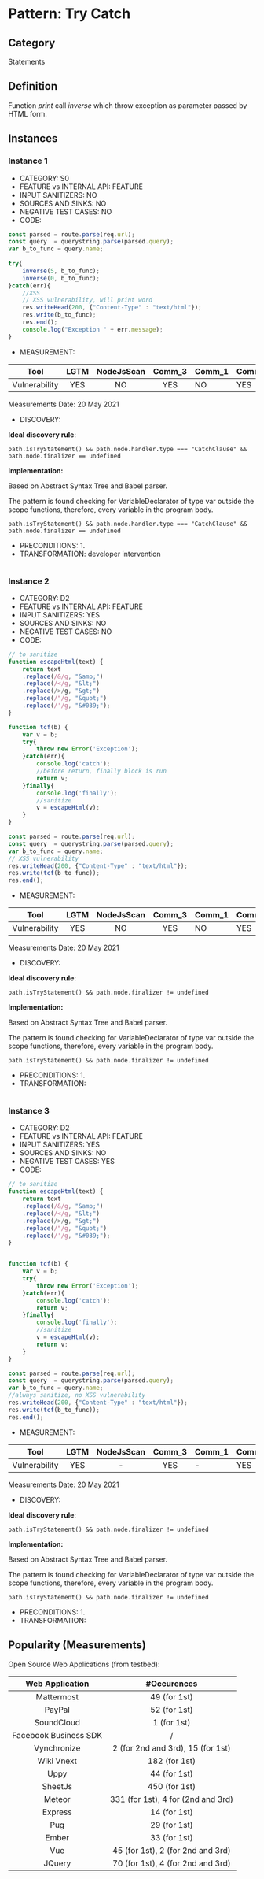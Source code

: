 # Pattern: Try Catch

## Category

Statements

## Definition

Function _print_ call _inverse_ which throw exception as parameter passed by HTML form.

## Instances

### Instance 1

- CATEGORY: S0
- FEATURE vs INTERNAL API: FEATURE
- INPUT SANITIZERS: NO
- SOURCES AND SINKS: NO
- NEGATIVE TEST CASES: NO
- CODE:

```javascript
const parsed = route.parse(req.url);
const query  = querystring.parse(parsed.query);
var b_to_func = query.name;
	    
try{
    inverse(5, b_to_func);
    inverse(0, b_to_func);
}catch(err){
    //XSS
    // XSS vulnerability, will print word
    res.writeHead(200, {"Content-Type" : "text/html"});
    res.write(b_to_func);
    res.end();
    console.log("Exception " + err.message);
}
```

- MEASUREMENT:

|     Tool      | LGTM | NodeJsScan | Comm_3 | Comm_1 | Comm_2 | Vulnerable |
| :-----------: | :--: | :--------: | :------: | ------- | --------- | ---------- |
| Vulnerability | YES  |    NO      | YES         | NO | YES | YES        |
Measurements Date: 20 May 2021

- DISCOVERY:



**Ideal discovery rule**:

```
path.isTryStatement() && path.node.handler.type === "CatchClause" && path.node.finalizer == undefined
```

**Implementation:**

Based on Abstract Syntax Tree and Babel parser.

The pattern is found checking for VariableDeclarator of type var outside the scope functions, therefore, every variable in the program body.

```
path.isTryStatement() && path.node.handler.type === "CatchClause" && path.node.finalizer == undefined
```



- PRECONDITIONS:
   1.
- TRANSFORMATION:
developer intervention
```
```
### Instance 2

- CATEGORY: D2
- FEATURE vs INTERNAL API: FEATURE
- INPUT SANITIZERS: YES
- SOURCES AND SINKS: NO
- NEGATIVE TEST CASES: NO
- CODE:

```javascript
// to sanitize
function escapeHtml(text) {
	return text
	.replace(/&/g, "&amp;")
	.replace(/</g, "&lt;")
	.replace(/>/g, "&gt;")
	.replace(/"/g, "&quot;")
	.replace(/'/g, "&#039;");
}

function tcf(b) {
	var v = b;
	try{
		throw new Error('Exception');
	}catch(err){
		console.log('catch');
		//before return, finally block is run
		return v;
	}finally{
		console.log('finally');
		//sanitize
		v = escapeHtml(v);
	}
}

const parsed = route.parse(req.url);
const query  = querystring.parse(parsed.query);
var b_to_func = query.name;
// XSS vulnerability
res.writeHead(200, {"Content-Type" : "text/html"});
res.write(tcf(b_to_func)); 
res.end();
```

- MEASUREMENT:

|     Tool      | LGTM | NodeJsScan | Comm_3 | Comm_1 | Comm_2 | Vulnerable |
| :-----------: | :--: | :--------: | :------: | ------- | --------- | ---------- |
| Vulnerability | YES  |    NO      |    YES      | NO | YES | YES        |
Measurements Date: 20 May 2021

- DISCOVERY:



**Ideal discovery rule**:

```
path.isTryStatement() && path.node.finalizer != undefined
```

**Implementation:**

Based on Abstract Syntax Tree and Babel parser.

The pattern is found checking for VariableDeclarator of type var outside the scope functions, therefore, every variable in the program body.

```
path.isTryStatement() && path.node.finalizer != undefined
```



- PRECONDITIONS:
   1.
- TRANSFORMATION:
```
```
### Instance 3

- CATEGORY: D2
- FEATURE vs INTERNAL API: FEATURE
- INPUT SANITIZERS: YES
- SOURCES AND SINKS: NO
- NEGATIVE TEST CASES: YES
- CODE:

```javascript
// to sanitize
function escapeHtml(text) {
	return text
	.replace(/&/g, "&amp;")
	.replace(/</g, "&lt;")
	.replace(/>/g, "&gt;")
	.replace(/"/g, "&quot;")
	.replace(/'/g, "&#039;");
}


function tcf(b) {
	var v = b;
	try{
		throw new Error('Exception');
	}catch(err){
		console.log('catch');
		return v;
	}finally{
		console.log('finally');
		//sanitize
		v = escapeHtml(v);
		return v;
	}
}

const parsed = route.parse(req.url);
const query  = querystring.parse(parsed.query);
var b_to_func = query.name;
//always sanitize, no XSS vulnerability
res.writeHead(200, {"Content-Type" : "text/html"});
res.write(tcf(b_to_func));
res.end();
```

- MEASUREMENT:

|     Tool      | LGTM | NodeJsScan | Comm_3 | Comm_1 | Comm_2 | Vulnerable |
| :-----------: | :--: | :--------: | :------: | ------- | --------- | ---------- |
| Vulnerability | YES  |    -       | YES         | - | YES | NO         |
Measurements Date: 20 May 2021

- DISCOVERY:



**Ideal discovery rule**:

```
path.isTryStatement() && path.node.finalizer != undefined
```

**Implementation:**

Based on Abstract Syntax Tree and Babel parser.

The pattern is found checking for VariableDeclarator of type var outside the scope functions, therefore, every variable in the program body.

```
path.isTryStatement() && path.node.finalizer != undefined
```



- PRECONDITIONS:
   1.
- TRANSFORMATION:

## Popularity (Measurements)

Open Source Web Applications (from testbed):

|    Web Application    |            #Occurences             |
| :-------------------: | :--------------------------------: |
|      Mattermost       |            49 (for 1st)            |
|        PayPal         |            52 (for 1st)            |
|      SoundCloud       |            1 (for 1st)             |
| Facebook Business SDK |                 /                  |
|      Vynchronize      | 2 (for 2nd and 3rd), 15 (for 1st)  |
|      Wiki Vnext       |           182 (for 1st)            |
|         Uppy          |            44 (for 1st)            |
|        SheetJs        |           450 (for 1st)            |
|        Meteor         | 331 (for 1st), 4 for (2nd and 3rd) |
|        Express        |            14 (for 1st)            |
|          Pug          |            29 (for 1st)            |
|         Ember         |            33 (for 1st)            |
|          Vue          | 45 (for 1st), 2 (for 2nd and 3rd)  |
|        JQuery         | 70 (for 1st), 4 (for 2nd and 3rd)  |

